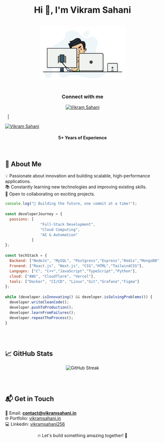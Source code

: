<h1 align="center">Hi 👋, I'm Vikram Sahani</h1>


<p align="center">
  <br><img src="https://github.com/vikramsahani256/vikramsahani256/blob/main/hadder.gif" width="280px"><br> <br>
</p>

<h3 align="center">Connect with me</h3>

<p align="center" >
  
<a href="https://www.linkedin.com/in/vikramsahani256" >
  <img  alt="Vikram Sahani" width="22px" src="https://cdn.jsdelivr.net/npm/simple-icons@3.13.0/icons/linkedin.svg"/>
</a>

 &nbsp; |  &nbsp;

<a href="https://vikramsahani.in">
  <img  alt="Vikram Sahani" width="22px" src="https://cdn.jsdelivr.net/npm/simple-icons@3.13.0/icons/v.svg"/>
</a>
  
</p>



<h4 align="center"> 5+ Years of Experience  </h4> <br>


## 🚀 About Me
💡 Passionate about innovation and building scalable, high-performance applications.  
📚 Constantly learning new technologies and improving existing skills.  
🤝 Open to collaborating on exciting projects.  

```js
console.log("🚀 Building the future, one commit at a time!");

const developerJourney = {
  passions: [   
                "Full-Stack Development", 
                "Cloud Computing", 
                "AI & Automation"
            ]
};

const techStack = {
  Backend: ["NodeJs", "MySQL", "Postgress","Express","Redis","MongoDB","SQLite"],
  Fronend: ["React.js", "Next.js", "CSS","HTML","TailwindCSS"],
  Languges: ["C", "C++","JavaScript","TypeScript","Python"],
  cloud: ["AWS", "Cloudflare", "Vercel"],
  tools: ["Docker", "CI/CD", "Linux","Git","Grafana","Figma"]
};

while (developer.isInnovating() && developer.isSolvingProblems()) {
  developer.writeCleanCode();
  developer.pushToProduction();
  developer.learnFromFailures();
  developer.repeatTheProcess();
}
```

<br/>
<br/>

## 📈 GitHub Stats
<p align="center">
  <img src="https://github-readme-streak-stats.herokuapp.com/?user=vikramsahani256&layout=compact" alt="GitHub Streak"/>
</p>

<br/>
<br/>

## 📬 Get in Touch
📧 Email: **contact@vikramsahani.in**  
🌐 Portfolio: [vikramsahani.in](https://vikramsahani.in)  
💻 Linkedin: [vikramsahani256](https://www.linkedin.com/in/vikramsahani256/)  

<p align="center">
🔥 Let's build something amazing together! 🚀
</p>
